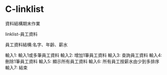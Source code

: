 # C-linklist
資料結構期末作業

linklist-員工資料

員工資料結構:名字、年齡、薪水

輸入1: 輸入1或多筆員工資料
輸入2: 增加1筆員工資料
輸入3: 查詢員工資料
輸入4: 刪除1筆員工資料
輸入5: 顯示所有員工資料
輸入6: 所有員工按薪水由少到多排序
輸入7: 結束
